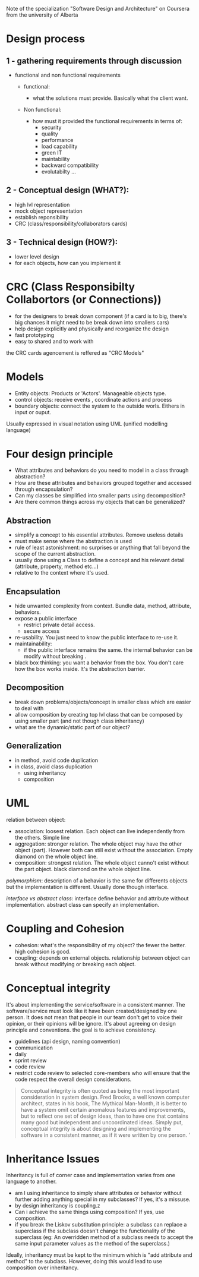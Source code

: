 Note of the specialization "Software Design and Architecture" on Coursera from the university of Alberta

# Design process

## 1 -  gathering requirements through discussion
- functional and non functional requirements
    - functional:
        - what the solutions must provide. Basically what the client want.

    - Non functional:
        - how must it provided the functional requirements in terms of:
            - security
            - quality
            - performance
            - load capability
            - green IT
            - maintability
            - backward compatibility
            - evolutabilty
            ...


## 2 - Conceptual design (WHAT?):

- high lvl representation
- mock object representation
- establish reponsibility
- CRC (class/responsibility/collaborators cards)


## 3 - Technical design (HOW?):
- lower level design
- for each objects, how can you implement it


# CRC (Class Responsibilty Collabortors (or Connections))

- for the designers to break down component (if a card is to big, there's big chances it might need to be break down into smallers cars)
- help design explicitly and physically and reorganize the design
- fast prototyping
- easy to shared and to work with

the CRC cards agencement is reffered as "CRC Models"

# Models

- Entity objects: Products or 'Actors'. Manageable objects type.
- control objects: receive events , coordinate actions and process
- boundary objects: connect the system to the outside worls. Eithers in input or ouput.

Usually expressed in visual notation using UML (unified modelling language)

# Four design principle

- What attributes and behaviors do you need to model in a class through abstraction?
- How are these attributes and behaviors grouped together and accessed through encapsulation?
- Can my classes be simplified into smaller parts using decomposition?
- Are there common things across my objects that can be generalized?



## Abstraction

- simplify a concept to his essential attributes. Remove useless details
- must make sense where the abstraction is used
- rule of least astonishment: no surprises or anything that fall beyond the scope of the current abstraction.
- usually done using a Class to define a concept and his relevant detail (attribute, property, method etc...)
- relative to the context where it's used.

## Encapsulation

- hide unwanted complexity from context. Bundle data, method, attribute, behaviors.
- expose a public interface
    - restrict private detail access. 
    - secure access 
- re-usability. You just need to know the public interface to re-use it.
- maintainability:
    - if the public interface remains the same. the internal behavior can be modify without breaking .
- black box thinking: you want a behavior from the box. You don't care how the box works inside. It's the abstraction barrier.

## Decomposition

- break down problems/objects/concept in smaller class which are easier to deal with
- allow composition by creating top lvl class that can be composed by using smaller part (and not though class inheritancy)
- what are the dynamic/static part of our object?

## Generalization

- in method, avoid code duplication
- in class, avoid class duplication
  - using inheritancy
  - composition


# UML

relation between object:
 - association: loosest relation. Each object can live independently from the others. Simple line
 - aggregation: stronger relation. The whole object may have the other object (part). However both can still exist without the association. Empty diamond on the whole object line.
 - composition: strongest relation. The whole object canno't exist without the part object. black diamond on the whole object line.

 *polymorphism*: description of a behavior is the same for differents objects but the implementation is different. Usually done though interface.

 *interface vs abstract class*:
 interface define behavior and attribute without implementation.
 abstract class can specify an implementation.

 # Coupling and Cohesion

 - cohesion: what's the responsibility of my object?  the fewer the better. high cohesion is good.
 - coupling: depends on external objects. relationship between object can break without modifying or breaking each object. 

 # Conceptual integrity

 It's about implementing the service/software in a consistent manner. The software/service must look like it have been created/designed by one person.
 It does not mean that people in our team don't get to voice their opinion, or their opinions will be ignore. It's about agreeing on design principle and conventions. the goal is to achieve consistency.

 - guidelines (api design, naming convention)
 - communication
 - daily
 - sprint review
 - code review
 - restrict code review to selected core-members who will ensure that the code respect the overall design considerations.


>Conceptual integrity is often quoted as being the most important consideration in
system design.
Fred Brooks, a well known computer architect, states in his book,
The Mythical Man-Month, it is better to have a system omit certain anomalous
features and improvements, but to reflect one set of design ideas,
than to have one that contains many good but independent and uncoordinated ideas.
Simply put, conceptual integrity is about designing and implementing the software in
a consistent manner, as if it were written by one person. '

# Inheritance Issues

Inheritancy is full of corner case and implementation varies from one language to another.
- am I using inheritance to simply share attributes or behavior without further adding anything special in my subclasses?  If yes, it's a missuse.
- by design inheritancy is coupling.z
- Can i achieve the same things using composition? If yes, use composition.
- if you break the Liskov substitution principle: a subclass can replace a superclass if the subclass doesn't change the functionality of the superclass (eg: An overridden method of a subclass needs to accept the same input parameter values as the method of the superclass.)

Ideally, inheritancy must be kept to the minimum which is "add attribute and method" to the subclass. However, doing this would lead to use composition over inheritancy.